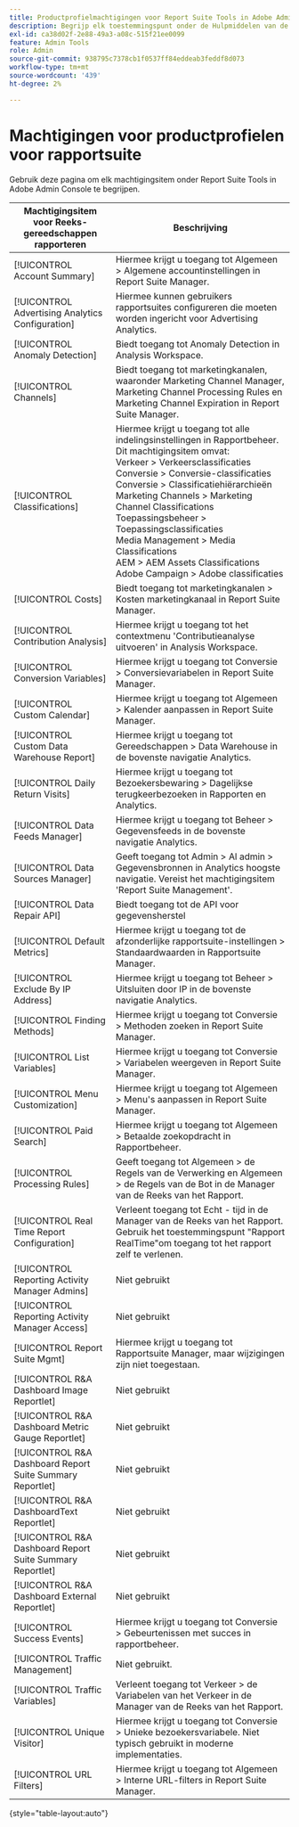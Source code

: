 ```yaml
---
title: Productprofielmachtigingen voor Report Suite Tools in Adobe Admin Console
description: Begrijp elk toestemmingspunt onder de Hulpmiddelen van de Reeks van het Rapport.
exl-id: ca38d02f-2e88-49a3-a08c-515f21ee0099
feature: Admin Tools
role: Admin
source-git-commit: 938795c7378cb1f0537ff84eddeab3feddf8d073
workflow-type: tm+mt
source-wordcount: '439'
ht-degree: 2%

---
```


# Machtigingen voor productprofielen voor rapportsuite

Gebruik deze pagina om elk machtigingsitem onder Report Suite Tools in Adobe Admin Console te begrijpen.

| Machtigingsitem voor Reeks-gereedschappen rapporteren | Beschrijving |
|------|------|
| [!UICONTROL Account Summary] | Hiermee krijgt u toegang tot Algemeen > Algemene accountinstellingen in Report Suite Manager. |
| [!UICONTROL Advertising Analytics Configuration] | Hiermee kunnen gebruikers rapportsuites configureren die moeten worden ingericht voor Advertising Analytics. |
| [!UICONTROL Anomaly Detection] | Biedt toegang tot Anomaly Detection in Analysis Workspace. |
| [!UICONTROL Channels] | Biedt toegang tot marketingkanalen, waaronder Marketing Channel Manager, Marketing Channel Processing Rules en Marketing Channel Expiration in Report Suite Manager. |
| [!UICONTROL Classifications] | Hiermee krijgt u toegang tot alle indelingsinstellingen in Rapportbeheer. Dit machtigingsitem omvat: <br>Verkeer > Verkeersclassificaties<br>Conversie > Conversie-classificaties<br>Conversie > Classificatiehiërarchieën<br>Marketing Channels > Marketing Channel Classifications<br>Toepassingsbeheer > Toepassingsclassificaties<br>Media Management > Media Classifications<br>AEM > AEM Assets Classifications<br>Adobe Campaign > Adobe classificaties |
| [!UICONTROL Costs] | Biedt toegang tot marketingkanalen > Kosten marketingkanaal in Report Suite Manager. |
| [!UICONTROL Contribution Analysis] | Hiermee krijgt u toegang tot het contextmenu &#39;Contributieanalyse uitvoeren&#39; in Analysis Workspace. |
| [!UICONTROL Conversion Variables] | Hiermee krijgt u toegang tot Conversie > Conversievariabelen in Report Suite Manager. |
| [!UICONTROL Custom Calendar] | Hiermee krijgt u toegang tot Algemeen > Kalender aanpassen in Report Suite Manager. |
| [!UICONTROL Custom Data Warehouse Report] | Hiermee krijgt u toegang tot Gereedschappen > Data Warehouse in de bovenste navigatie Analytics. |
| [!UICONTROL Daily Return Visits] | Hiermee krijgt u toegang tot Bezoekersbewaring > Dagelijkse terugkeerbezoeken in Rapporten en Analytics. |
| [!UICONTROL Data Feeds Manager] | Hiermee krijgt u toegang tot Beheer > Gegevensfeeds in de bovenste navigatie Analytics. |
| [!UICONTROL Data Sources Manager] | Geeft toegang tot Admin > Al admin > Gegevensbronnen in Analytics hoogste navigatie. Vereist het machtigingsitem &#39;Report Suite Management&#39;. |
| [!UICONTROL Data Repair API] | Biedt toegang tot de API voor gegevensherstel |
| [!UICONTROL Default Metrics] | Hiermee krijgt u toegang tot de afzonderlijke rapportsuite-instellingen > Standaardwaarden in Rapportsuite Manager. |
| [!UICONTROL Exclude By IP Address] | Hiermee krijgt u toegang tot Beheer > Uitsluiten door IP in de bovenste navigatie Analytics. |
| [!UICONTROL Finding Methods] | Hiermee krijgt u toegang tot Conversie > Methoden zoeken in Report Suite Manager. |
| [!UICONTROL List Variables] | Hiermee krijgt u toegang tot Conversie > Variabelen weergeven in Report Suite Manager. |
| [!UICONTROL Menu Customization] | Hiermee krijgt u toegang tot Algemeen > Menu&#39;s aanpassen in Report Suite Manager. |
| [!UICONTROL Paid Search] | Hiermee krijgt u toegang tot Algemeen > Betaalde zoekopdracht in Rapportbeheer. |
| [!UICONTROL Processing Rules] | Geeft toegang tot Algemeen > de Regels van de Verwerking en Algemeen > de Regels van de Bot in de Manager van de Reeks van het Rapport. |
| [!UICONTROL Real Time Report Configuration] | Verleent toegang tot Echt - tijd in de Manager van de Reeks van het Rapport. Gebruik het toestemmingspunt &quot;Rapport RealTime&quot;om toegang tot het rapport zelf te verlenen. |
| [!UICONTROL Reporting Activity Manager Admins] | Niet gebruikt |
| [!UICONTROL Reporting Activity Manager Access] | Niet gebruikt |
| [!UICONTROL Report Suite Mgmt] | Hiermee krijgt u toegang tot Rapportsuite Manager, maar wijzigingen zijn niet toegestaan. |
| [!UICONTROL R&A Dashboard Image Reportlet] | Niet gebruikt |
| [!UICONTROL R&A Dashboard Metric Gauge Reportlet] | Niet gebruikt |
| [!UICONTROL R&A Dashboard Report Suite Summary Reportlet] | Niet gebruikt |
| [!UICONTROL R&A DashboardText Reportlet] | Niet gebruikt |
| [!UICONTROL R&A Dashboard Report Suite Summary Reportlet] | Niet gebruikt |
| [!UICONTROL R&A Dashboard External Reportlet] | Niet gebruikt |
| [!UICONTROL Success Events] | Hiermee krijgt u toegang tot Conversie > Gebeurtenissen met succes in rapportbeheer. |
| [!UICONTROL Traffic Management] | Niet gebruikt. |
| [!UICONTROL Traffic Variables] | Verleent toegang tot Verkeer > de Variabelen van het Verkeer in de Manager van de Reeks van het Rapport. |
| [!UICONTROL Unique Visitor] | Hiermee krijgt u toegang tot Conversie > Unieke bezoekersvariabele. Niet typisch gebruikt in moderne implementaties. |
| [!UICONTROL URL Filters] | Hiermee krijgt u toegang tot Algemeen > Interne URL-filters in Report Suite Manager. |

{style="table-layout:auto"}